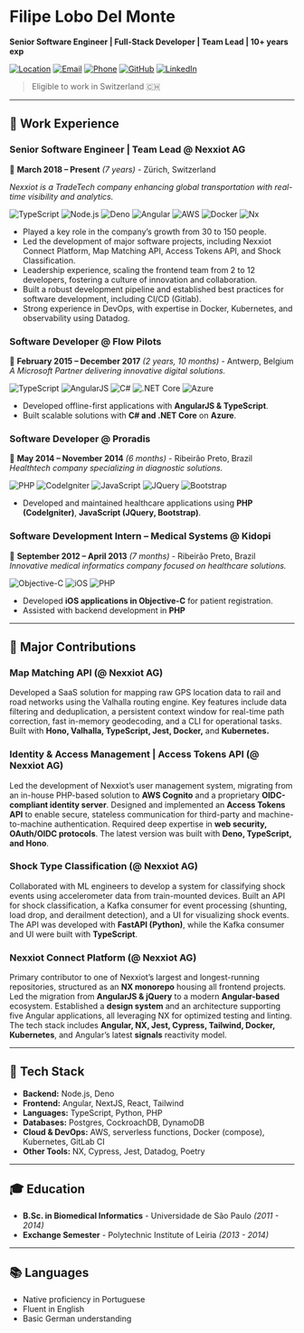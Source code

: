 # Filipe Lobo Del Monte

**Senior Software Engineer | Full-Stack Developer | Team Lead | 10+ years exp**

[![Location](https://img.shields.io/badge/Location-Zürich,%20Switzerland-blue?style=flat-square)](#) [![Email](https://img.shields.io/badge/Email-filipedelmonte%40gmail.com-red?style=flat-square)](mailto:filipedelmonte@gmail.com) [![Phone](https://img.shields.io/badge/Phone-%2B41%2079%20817%2000%2054-green?style=flat-square)](tel:+41798170054) [![GitHub](https://img.shields.io/badge/GitHub-Profile-black?logo=github&style=flat-square)](https://github.com/filipedelmonte) [![LinkedIn](https://img.shields.io/badge/LinkedIn-Profile-blue?logo=linkedin&style=flat-square)](https://www.linkedin.com/in/filipe-lobo-del-monte-76511079/)

> Eligible to work in Switzerland 🇨🇭

---

## 💼 Work Experience

### **Senior Software Engineer | Team Lead** @ Nexxiot AG

📅 **March 2018 – Present** _(7 years)_ - Zürich, Switzerland

_Nexxiot is a TradeTech company enhancing global transportation with real-time visibility and analytics._

![TypeScript](https://img.shields.io/badge/TypeScript-%23007ACC?style=flat-square&logo=typescript&logoColor=white) ![Node.js](https://img.shields.io/badge/Node.js-%2343853D?style=flat-square&logo=node.js&logoColor=white) ![Deno](https://img.shields.io/badge/Deno-%23000000?style=flat-square&logo=deno&logoColor=white) ![Angular](https://img.shields.io/badge/Angular-%23DD0031?style=flat-square&logo=angular&logoColor=white) ![AWS](https://img.shields.io/badge/AWS-%23FF9900?style=flat-square&logo=amazonaws&logoColor=white) ![Docker](https://img.shields.io/badge/Docker-%230db7ed?style=flat-square&logo=docker&logoColor=white) ![Nx](https://img.shields.io/badge/Nx-monorepo-blueviolet?logo=nrwl&logoColor=white)

- Played a key role in the company’s growth from 30 to 150 people.
- Led the development of major software projects, including Nexxiot Connect Platform, Map Matching API, Access Tokens API, and Shock Classification.
- Leadership experience, scaling the frontend team from 2 to 12 developers, fostering a culture of innovation and collaboration.
- Built a robust development pipeline and established best practices for software development, including CI/CD (Gitlab).
- Strong experience in DevOps, with expertise in Docker, Kubernetes, and observability using Datadog.

### **Software Developer** @ Flow Pilots

📅 **February 2015 – December 2017** _(2 years, 10 months)_ - Antwerp, Belgium  
_A Microsoft Partner delivering innovative digital solutions._

![TypeScript](https://img.shields.io/badge/TypeScript-%23007ACC?style=flat-square&logo=typescript&logoColor=white) ![AngularJS](https://img.shields.io/badge/AngularJS-%23E23237?style=flat-square&logo=angularjs&logoColor=white) ![C#](https://img.shields.io/badge/C%23-%23239120?style=flat-square&logo=csharp&logoColor=white) ![.NET Core](https://img.shields.io/badge/.NET_Core-%23512BD4?style=flat-square&logo=dotnet&logoColor=white) ![Azure](https://img.shields.io/badge/Azure-%230078D7?style=flat-square&logo=microsoftazure&logoColor=white)

- Developed offline-first applications with **AngularJS & TypeScript**.
- Built scalable solutions with **C# and .NET Core** on **Azure**.

### **Software Developer** @ Proradis

📅 **May 2014 – November 2014** _(6 months)_ - Ribeirão Preto, Brazil  
_Healthtech company specializing in diagnostic solutions._

![PHP](https://img.shields.io/badge/PHP-%23777BB4?style=flat-square&logo=php&logoColor=white) ![CodeIgniter](https://img.shields.io/badge/CodeIgniter-%23EE4623?style=flat-square&logo=codeigniter&logoColor=white) ![JavaScript](https://img.shields.io/badge/JavaScript-%23F7DF1E?style=flat-square&logo=javascript&logoColor=black) ![JQuery](https://img.shields.io/badge/jQuery-%230769AD?style=flat-square&logo=jquery&logoColor=white) ![Bootstrap](https://img.shields.io/badge/Bootstrap-%23563D7C?style=flat-square&logo=bootstrap&logoColor=white)

- Developed and maintained healthcare applications using **PHP (CodeIgniter)**, **JavaScript (JQuery, Bootstrap)**.

### **Software Development Intern – Medical Systems** @ Kidopi

📅 **September 2012 – April 2013** _(7 months)_ - Ribeirão Preto, Brazil  
_Innovative medical informatics company focused on healthcare solutions._

![Objective-C](https://img.shields.io/badge/Objective--C-%232C3E50?style=flat-square&logo=apple&logoColor=white) ![iOS](https://img.shields.io/badge/iOS-%23000000?style=flat-square&logo=ios&logoColor=white) ![PHP](https://img.shields.io/badge/PHP-%23777BB4?style=flat-square&logo=php&logoColor=white)

- Developed **iOS applications in Objective-C** for patient registration.
- Assisted with backend development in **PHP**

---

## 🚀 Major Contributions

### **Map Matching API** (@ Nexxiot AG)

Developed a SaaS solution for mapping raw GPS location data to rail and road networks using the Valhalla routing engine. Key features include data filtering and deduplication, a persistent context window for real-time path correction, fast in-memory geodecoding, and a CLI for operational tasks. Built with **Hono, Valhalla, TypeScript, Jest, Docker,** and **Kubernetes.**

### **Identity & Access Management** | **Access Tokens API** (@ Nexxiot AG)

Led the development of Nexxiot’s user management system, migrating from an in-house PHP-based solution to **AWS Cognito** and a proprietary **OIDC-compliant identity server**. Designed and implemented an **Access Tokens API** to enable secure, stateless communication for third-party and machine-to-machine authentication. Required deep expertise in **web security, OAuth/OIDC protocols**. The latest version was built with **Deno, TypeScript, and Hono**.

### **Shock Type Classification** (@ Nexxiot AG)

Collaborated with ML engineers to develop a system for classifying shock events using accelerometer data from train-mounted devices. Built an API for shock classification, a Kafka consumer for event processing (shunting, load drop, and derailment detection), and a UI for visualizing shock events. The API was developed with **FastAPI (Python)**, while the Kafka consumer and UI were built with **TypeScript**.

### **Nexxiot Connect Platform** (@ Nexxiot AG)

Primary contributor to one of Nexxiot’s largest and longest-running repositories, structured as an **NX monorepo** housing all frontend projects. Led the migration from **AngularJS & jQuery** to a modern **Angular-based** ecosystem. Established a **design system** and an architecture supporting five Angular applications, all leveraging NX for optimized testing and linting. The tech stack includes **Angular, NX, Jest, Cypress, Tailwind, Docker, Kubernetes**, and Angular’s latest **signals** reactivity model.

---

## 🤖 Tech Stack

- **Backend:** Node.js, Deno
- **Frontend:** Angular, NextJS, React, Tailwind
- **Languages:** TypeScript, Python, PHP
- **Databases:** Postgres, CockroachDB, DynamoDB
- **Cloud & DevOps:** AWS, serverless functions, Docker (compose), Kubernetes, GitLab CI
- **Other Tools:** NX, Cypress, Jest, Datadog, Poetry

---

## 🎓 Education

- **B.Sc. in Biomedical Informatics** - Universidade de São Paulo _(2011 - 2014)_
- **Exchange Semester** - Polytechnic Institute of Leiria _(2013 - 2014)_

---

## 📚 Languages

- Native proficiency in Portuguese
- Fluent in English
- Basic German understanding
